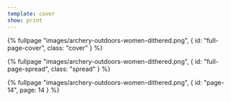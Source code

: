 ```yaml
---
template: cover
show: print
---
```




{% fullpage "images/archery-outdoors-women-dithered.png", { 
  id: "full-page-cover",
  class: "cover"
} %}

{% fullpage "images/archery-outdoors-women-dithered.png", { 
  id: "full-page-spread",
  class: "spread"
} %}


{% fullpage "images/archery-outdoors-women-dithered.png", { 
  id: "page-14",
  page: 14
} %}